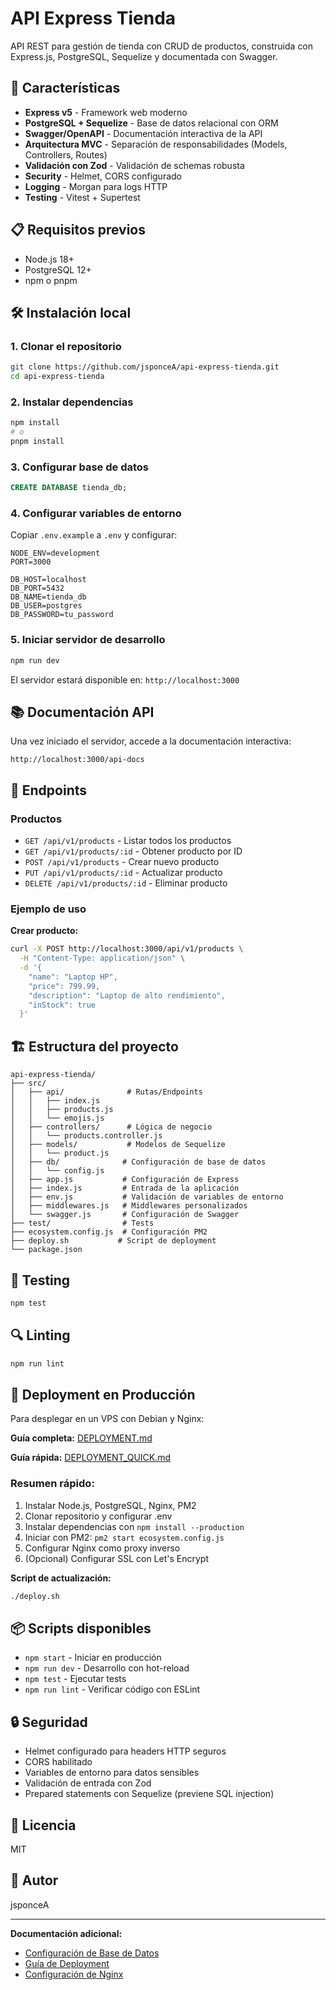 # API Express Tienda

API REST para gestión de tienda con CRUD de productos, construida con Express.js, PostgreSQL, Sequelize y documentada con Swagger.

## 🚀 Características

- **Express v5** - Framework web moderno
- **PostgreSQL + Sequelize** - Base de datos relacional con ORM
- **Swagger/OpenAPI** - Documentación interactiva de la API
- **Arquitectura MVC** - Separación de responsabilidades (Models, Controllers, Routes)
- **Validación con Zod** - Validación de schemas robusta
- **Security** - Helmet, CORS configurado
- **Logging** - Morgan para logs HTTP
- **Testing** - Vitest + Supertest

## 📋 Requisitos previos

- Node.js 18+ 
- PostgreSQL 12+
- npm o pnpm

## 🛠️ Instalación local

### 1. Clonar el repositorio
```bash
git clone https://github.com/jsponceA/api-express-tienda.git
cd api-express-tienda
```

### 2. Instalar dependencias
```bash
npm install
# o
pnpm install
```

### 3. Configurar base de datos
```sql
CREATE DATABASE tienda_db;
```

### 4. Configurar variables de entorno
Copiar `.env.example` a `.env` y configurar:
```env
NODE_ENV=development
PORT=3000

DB_HOST=localhost
DB_PORT=5432
DB_NAME=tienda_db
DB_USER=postgres
DB_PASSWORD=tu_password
```

### 5. Iniciar servidor de desarrollo
```bash
npm run dev
```

El servidor estará disponible en: `http://localhost:3000`

## 📚 Documentación API

Una vez iniciado el servidor, accede a la documentación interactiva:

```
http://localhost:3000/api-docs
```

## 🔌 Endpoints

### Productos

- `GET /api/v1/products` - Listar todos los productos
- `GET /api/v1/products/:id` - Obtener producto por ID
- `POST /api/v1/products` - Crear nuevo producto
- `PUT /api/v1/products/:id` - Actualizar producto
- `DELETE /api/v1/products/:id` - Eliminar producto

### Ejemplo de uso

**Crear producto:**
```bash
curl -X POST http://localhost:3000/api/v1/products \
  -H "Content-Type: application/json" \
  -d '{
    "name": "Laptop HP",
    "price": 799.99,
    "description": "Laptop de alto rendimiento",
    "inStock": true
  }'
```

## 🏗️ Estructura del proyecto

```
api-express-tienda/
├── src/
│   ├── api/              # Rutas/Endpoints
│   │   ├── index.js
│   │   ├── products.js
│   │   └── emojis.js
│   ├── controllers/      # Lógica de negocio
│   │   └── products.controller.js
│   ├── models/           # Modelos de Sequelize
│   │   └── product.js
│   ├── db/              # Configuración de base de datos
│   │   └── config.js
│   ├── app.js           # Configuración de Express
│   ├── index.js         # Entrada de la aplicación
│   ├── env.js           # Validación de variables de entorno
│   ├── middlewares.js   # Middlewares personalizados
│   └── swagger.js       # Configuración de Swagger
├── test/                # Tests
├── ecosystem.config.js  # Configuración PM2
├── deploy.sh           # Script de deployment
└── package.json
```

## 🧪 Testing

```bash
npm test
```

## 🔍 Linting

```bash
npm run lint
```

## 🚀 Deployment en Producción

Para desplegar en un VPS con Debian y Nginx:

**Guía completa:** [DEPLOYMENT.md](./DEPLOYMENT.md)

**Guía rápida:** [DEPLOYMENT_QUICK.md](./DEPLOYMENT_QUICK.md)

### Resumen rápido:

1. Instalar Node.js, PostgreSQL, Nginx, PM2
2. Clonar repositorio y configurar .env
3. Instalar dependencias con `npm install --production`
4. Iniciar con PM2: `pm2 start ecosystem.config.js`
5. Configurar Nginx como proxy inverso
6. (Opcional) Configurar SSL con Let's Encrypt

**Script de actualización:**
```bash
./deploy.sh
```

## 📦 Scripts disponibles

- `npm start` - Iniciar en producción
- `npm run dev` - Desarrollo con hot-reload
- `npm test` - Ejecutar tests
- `npm run lint` - Verificar código con ESLint

## 🔒 Seguridad

- Helmet configurado para headers HTTP seguros
- CORS habilitado
- Variables de entorno para datos sensibles
- Validación de entrada con Zod
- Prepared statements con Sequelize (previene SQL injection)

## 📄 Licencia

MIT

## 👤 Autor

jsponceA

---

**Documentación adicional:**
- [Configuración de Base de Datos](./DATABASE_SETUP.md)
- [Guía de Deployment](./DEPLOYMENT.md)
- [Configuración de Nginx](./nginx.conf.example)
